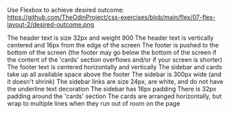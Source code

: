 Use Flexbox to achieve desired outcome: https://github.com/TheOdinProject/css-exercises/blob/main/flex/07-flex-layout-2/desired-outcome.png

The header text is size 32px and weight 900
The header text is vertically centered and 16px from the edge of the screen
The footer is pushed to the bottom of the screen (the footer may go below the bottom of the screen if the content of the 'cards' section overflows and/or if your screen is shorter)
The footer text is centered horizontally and vertically
The sidebar and cards take up all available space above the footer
The sidebar is 300px wide (and it doesn't shrink)
The sidebar links are size 24px, are white, and do not have the underline text decoration
The sidebar has 16px padding
There is 32px padding around the 'cards' section
The cards are arranged horizontally, but wrap to multiple lines when they run out of room on the page